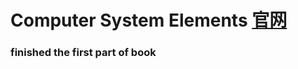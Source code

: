 # Computer System Elements [官网](https://www.nand2tetris.org//)

### finished the first part of book
